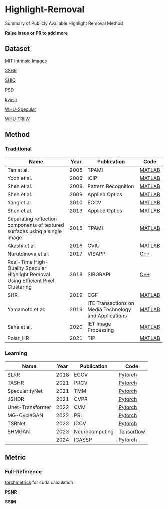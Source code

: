 # Highlight-Removal
Summary of Publicly Available Highlight Removal Method

**Raise Issue or PR to add more**

## Dataset

[MIT Intrinsic Images](https://www.cs.toronto.edu/~rgrosse/intrinsic/)

[SSHR](https://github.com/fu123456/TSHRNet)

[SHIQ](https://github.com/fu123456/SHIQ)

[PSD](https://github.com/jianweiguo/SpecularityNet-PSD)

[kvasir](https://datasets.simula.no/kvasir/)

[WHU-Specular](https://github.com/fu123456/SHDNet)

[WHU-TRIIW](https://github.com/fu123456/SHDNet)

## Method

### Traditional

| Name                                                         | Year | Publication                                           | Code                                                         |
| ------------------------------------------------------------ | ---- | ----------------------------------------------------- | ------------------------------------------------------------ |
| Tan et al.                                                   | 2005 | TPAMI                                                 | [MATLAB](https://github.com/vitorsr/SIHR)                    |
| Yoon et al.                                                  | 2006 | ICIP                                                  | [MATLAB](https://github.com/vitorsr/SIHR)                    |
| Shen et al.                                                  | 2008 | Pattern Recognition                                   | [MATLAB](https://github.com/vitorsr/SIHR)                    |
| Shen et al.                                                  | 2009 | Applied Optics                                        | [MATLAB](https://github.com/vitorsr/SIHR)                    |
| Yang et al.                                                  | 2010 | ECCV                                                  | [MATLAB](https://github.com/vitorsr/SIHR)                    |
| Shen et al.                                                  | 2013 | Applied Optics                                        | [MATLAB](https://github.com/vitorsr/SIHR)                    |
| Separating reflection components of textured surfaces using a single image | 2015 | TPAMI                                                 | [MATLAB](https://github.com/vitorsr/SIHR)                    |
| Akashi et al.                                                | 2016 | CVIU                                                  | [MATLAB](https://github.com/vitorsr/SIHR)                    |
| Nurutdinova et al.                                           | 2017 | VISAPP                                                | [C++](https://github.com/AlexandraPapadaki/Specularity-Shadow-and-Occlusion-Removal-for-Planar-Objects-in-Stereo-Case) |
| Real-Time High-Quality Specular Highlight Removal Using Efficient Pixel Clustering | 2018 | SIBGRAPI                                              | [C++](https://github.com/MarcioCerqueira/RealTimeSpecularHighlightRemoval) |
| SHR                                                          | 2019 | CGF                                                   | [MATLAB](https://github.com/fu123456/Specular_highlight_removal_for_real_world_images) |
| Yamamoto et al.                                              | 2019 | ITE Transactions on Media Technology and Applications | [MATLAB](https://github.com/vitorsr/SIHR)                    |
| Saha et al.                                                  | 2020 | IET Image Processing                                  | [MATLAB](https://github.com/7ZFG1/Combining-Highlight-Re-moval-and-Lowlight-Image-Enhancement-Technique-for-HDR-like-Image-Generation-) |
| Polar_HR                                                     | 2021 | TIP                                                   | [MATLAB](https://github.com/wsj890411/Polar_HR)              |

### Learning

| Name             | Year | Publication    | Code                                                         |
| ---------------- | ---- | -------------- | ------------------------------------------------------------ |
| SLRR             | 2018 | ECCV           | [Pytorch](https://github.com/dingguanglei/SLRR-SparseAndLowRankReflectionModel) |
| TASHR            | 2021 | PRCV           | [Pytorch](https://github.com/weizequan/TASHR)                |
| SpecularityNet   | 2021 | TMM            | [Pytorch](https://github.com/jianweiguo/SpecularityNet-PSD)  |
| JSHDR            | 2021 | CVPR           | [Pytorch](https://github.com/fu123456/SHIQ)                  |
| Unet-Transformer | 2022 | CVM            | [Pytorch](https://github.com/hzfengfengxia/specularityRemoval) |
| MG-CycleGAN      | 2022 | PRL            | [Pytorch](https://github.com/hootoon/MG-Cycle-GAN)           |
| TSRNet           | 2023 | ICCV           | [Pytorch](https://github.com/fu123456/TSHRNet)               |
| SHMGAN           | 2023 | Neurocomputing | [Tensorflow](https://github.com/Atif-Anwer/SHMGAN)           |
|                  | 2024 | ICASSP         | [Pytorch](https://github.com/LittleFocus2201/ICASSP2024)     |

## Metric

### Full-Reference

[torchmetrics](https://github.com/Lightning-AI/torchmetrics) for cuda calculation

**PSNR**

**SSIM**
